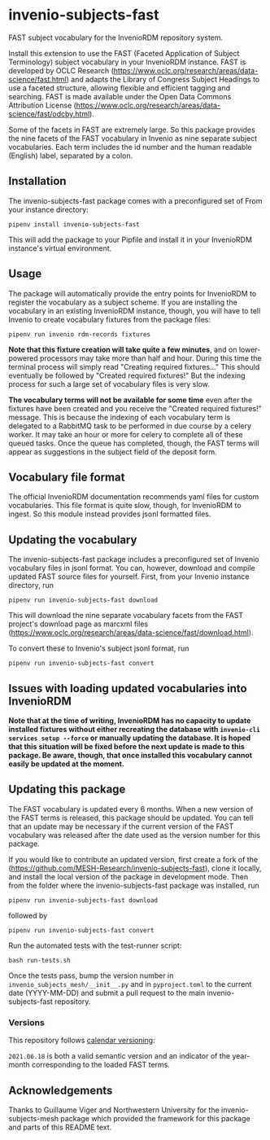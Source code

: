 # invenio-subjects-fast

FAST subject vocabulary for the InvenioRDM repository system.

Install this extension to use the FAST (Faceted Application of Subject Terminology) subject vocabulary in your InvenioRDM instance. FAST is developed by OCLC Research (https://www.oclc.org/research/areas/data-science/fast.html) and adapts the Library of Congress Subject Headings to use a faceted structure, allowing flexible and efficient tagging and searching. FAST is made available under the Open Data Commons Attribution License (https://www.oclc.org/research/areas/data-science/fast/odcby.html).

Some of the facets in FAST are extremely large. So this package provides the nine facets of the FAST vocabulary in Invenio as nine separate subject vocabularies. Each term includes the id number and the human readable (English) label, separated by a colon.

## Installation

The invenio-subjects-fast package comes with a preconfigured set of
From your instance directory:

    pipenv install invenio-subjects-fast

This will add the package to your Pipfile and install it in your InvenioRDM instance's virtual environment.

## Usage

The package will automatically provide the entry points for InvenioRDM to register the vocabulary as a subject scheme. If you are installing the vocabulary in an existing InvenioRDM instance, though, you will have to tell Invenio to create vocabulary fixtures from the package files:

    pipenv run invenio rdm-records fixtures

**Note that this fixture creation will take quite a few minutes**, and on lower-powered processors may take more than half and hour. During this time the terminal process will simply read "Creating required fixtures..." This should eventually be followed by "Created required fixtures!" But the indexing process for such a large set of vocabulary files is very slow.

**The vocabulary terms will not be available for some time** even after the fixtures have been created and you receive the "Created required fixtures!" message. This is because the indexing of each vocabulary term is delegated to a RabbitMQ task to be performed in due course by a celery worker. It may take an hour or more for celery to complete all of these queued tasks. Once the queue has completed, though, the FAST terms will appear as suggestions in the subject field of the deposit form.

## Vocabulary file format

The official InvenioRDM documentation recommends yaml files for custom vocabularies. This file format is quite slow, though, for InvenioRDM to ingest. So this module instead provides jsonl formatted files.

## Updating the vocabulary

The invenio-subjects-fast package includes a preconfigured set of Invenio vocabulary files in jsonl format. You can, however, download and compile updated FAST source files for yourself. First, from your Invenio instance directory, run

    pipenv run invenio-subjects-fast download

This will download the nine separate vocabulary facets from the FAST project's download page as marcxml files (https://www.oclc.org/research/areas/data-science/fast/download.html).

To convert these to Invenio's subject jsonl format, run

    pipenv run invenio-subjects-fast convert


## Issues with loading updated vocabularies into InvenioRDM

**Note that at the time of writing, InvenioRDM has no capacity to update installed fixtures without either recreating the database with `invenio-cli services setup --force` or manually updating the database. It is hoped that this situation will be fixed before the next update is made to this package. Be aware, though, that once installed this vocabulary cannot easily be updated at the moment.**


## Updating this package


The FAST vocabulary is updated every 6 months. When a new version of the FAST terms is released, this package should be updated. You can tell that an update may be necessary if the current version of the FAST vocabulary was released after the date used as the version number for this package.

If you would like to contribute an updated version, first create a fork of the (https://github.com/MESH-Research/invenio-subjects-fast), clone it locally, and install the local version of the package in development mode. Then from the folder where the invenio-subjects-fast package was installed, run

    pipenv run invenio-subjects-fast download

followed by

    pipenv run invenio-subjects-fast convert

Run the automated tests with the test-runner script:

    bash run-tests.sh

Once the tests pass, bump the version number in `invenio_subjects_mesh/__init__.py` and in `pyproject.toml` to the current date (YYYY-MM-DD) and submit a pull request to the main invenio-subjects-fast repository.


### Versions

This repository follows [calendar versioning](https://calver.org/):

`2021.06.18` is both a valid semantic version and an indicator of the year-month corresponding to the loaded FAST terms.


## Acknowledgements

Thanks to Guillaume Viger and Northwestern University for the invenio-subjects-mesh package which provided the framework for this package and parts of this README text.
